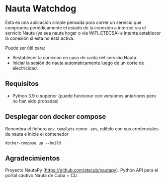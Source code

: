 # Nauta Watchdog

Esta es una aplicación simple pensada para correr un servicio 
que comprueba periódicamente el estado de la conexión 
a internet vía el servicio Nauta (ya sea nauta hogar o vía 
WIFI_ETECSA) e intenta establecer la conexión si esta 
no está activa.

Puede ser útil para:

- Restablecer la conexión en caso de caída del servicio Nauta.
- Iniciar la sesión de nauta automáticamente luego de un corte 
de electricidad.

## Requisitos

- Python 3.9 o superior (puede funcionar con versiones anteriores 
pero no han sido probadas)

## Desplegar con docker compose

Renombra el fichero `env.template` como `.env`, edítelo con sus 
credenciales de nauta e inicie el contenedor

```
docker-compose up --build
```

## Agradecimientos

Proyecto NautaPy (https://github.com/atscub/nautapy). 
Python API para el portal cautivo Nauta de Cuba + CLI